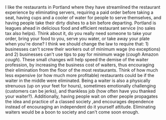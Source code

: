 I like the restaurants in Portland where they have streamlined the restaurant experience by eliminating servers, requiring a paid order before taking a seat, having cups and a cooler of water for people to serve themselves, and having people take their dirty dishes to a bin before departing. Portland is leagues ahead in delicious food and efficient restaurant service (no sales tax also helps). Think about it, do you really need someone to take your order, bring your food to you, serve you water, or take away your plate when you're done? I think we should change the law to require that: 1) businesses can't screw their workers out of minimum wage (no exceptions) and 2) businesses can't use tips to pay for minimum wage (*cough* Amazon *cough*). These small changes will help speed the demise of the waiter profession, by increasing the business cost of waiters, thus encouraging their elimination from the floor of the most restaurants. Think of how much less expensive (or how much more profitable) restaurants could be if the waiter in the middle were eliminated. Being a waiter is also a physically strenuous (up on your feet for hours), sometimes emotionally challenging (customers can be jerks), and thankless job (how often have you thanked your waiter?). Additionally, having people wait on other people propagates the idea and practice of a classed society ,and encourages dependence instead of encouraging an independent do it yourself attitude. Eliminating waiters would be a boon to society and can't come soon enough.